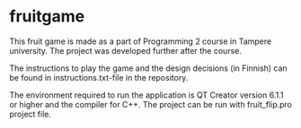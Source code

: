 # fruitgame

This fruit game is made as a part of Programming 2 course in Tampere university. The project was developed further after the course.

The instructions to play the game and the design decisions (in Finnish) can be found in instructions.txt-file in the repository. 

The environment required to run the application is QT Creator version 6.1.1 or higher and the compiler for C++. The project can be run with fruit_flip.pro project file.
